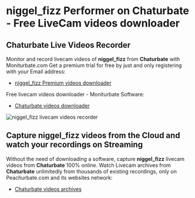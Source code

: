 # niggel_fizz Performer on Chaturbate - Free LiveCam videos downloader

## Chaturbate Live Videos Recorder

Monitor and record livecam videos of **niggel_fizz** from **Chaturbate** with Moniturbate.com
Get a premium trial for free by just and only registering with your Email address:
* [niggel_fizz Premium videos downloader](https://moniturbate.com/request-demo-licence-key.html)

Free livecam videos downloader - Moniturbate Software:
* [Chaturbate videos downloader](https://moniturbate.com/moniturbate-download-software.html)

![niggel_fizz livecam videos recorder](https://peachurnet.com/templates/moniturbate-software.png)


## Capture niggel_fizz videos from the Cloud and watch your recordings on Streaming

Without the need of downloading a software, capture **niggel_fizz** livecam videos from **Chaturbate** 100% online.
Watch Livecam archives from **Chaturbate** unlimitedly from thousands of existing recordings, only on Peachurbate.com and its websites network:
* [Chaturbate videos archives](https://peachurnet.com/)